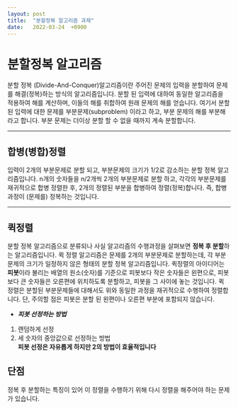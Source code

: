 ```yaml
---
layout: post
title:  "분할정복 알고리즘 과제"
date:   2022-03-24  +0900
---
```


# 분할정복 알고리즘

분할 정복 (Divide-And-Conquer)알고리즘이란 주어진 문제의 입력을 분할하여 문제를 해결(정복)하는 방식의 알고리즘입니다. 분할 된 입력에 대하여 동일한 알고리즘을 적용하여 해를 계산하며, 이들의 해를 취합하여 원래 문제의 해를 얻습니다.
여기서 분할된 입력에 대한 문제를 부분문제(subproblem) 이라고 하고, 부분 문제의 해를 부분해라고 합니다. 부분 문제는 더이상 분할 할 수 없을 때까지 계속 분할합니다. 

---
## 합병(병합)정렬

입력이 2개의 부분문제로 분할 되고, 부분문제의 크기가 1/2로 감소하는 분할 정복 알고리즘입니다. n개의 숫자들을 n/2개씩 2개의 부분문제로 분할 하고, 각각의 부분문제를 재귀적으로 합병 정렬한 후, 2개의 정렬된 부분을 합병하여 정렬(정복)합니다. 즉, 합병 과정이 (문제를) 정복하는 것입니다. 

---
## 퀵정렬

분할 정복 알고리즘으로 분류되나 사실 알고리즘의 수행과정을 살펴보면 **정복 후 분할**하는 알고리즘입니다. 퀵 정렬 알고리즘은 문제를 2개의 부분문제로 분할하는데, 각 부분문제의 크기가 일정하지 않은 형태의 분할 정복 알고리즘입니다. 퀵정렬의 아이디어는 **피봇**이라 불리는 배열의 원소(숫자)를 기준으로 피봇보다 작은 숫자들은 왼편으로, 피봇보다 큰 숫자들은 오른편에 위치하도록 분할하고, 피봇을 그 사이에 놓는 것입니다. 퀵 정렬은 분할된 부분문제들에 대해서도 위와 동일한 과정을 재귀적으로 수행하여 정렬합니다. 단, 주의할 점은 피봇은 분할 된 왼편이나 오른편 부분에 포함되지 않습니다.  
* ***피봇 선정하는 방법***  
1. 랜덤하게 선정  
2. 세 숫자의 중앙값으로 선정하는 방법  
**피봇 선정은 자유롭게 하지만 2의 방법이 효율적입니다**  
## 단점  
정복 후 분할하는 특징이 있어 이 정렬을 수행하기 위해 다시 정렬을 해주어야 하는 문제가 있습니다.

